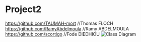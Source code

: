# Project2
https://github.com/TAUMAH-mort //Thomas FLOCH
https://github.com/RamyAbdelmoula //Ramy ABDELMOULA
https://github.com/scortigo //Fode DIEDHIOU
![Class Diagram](https://user-images.githubusercontent.com/78807857/207082853-5bb93a42-5de0-4b01-ba4f-796afe62fe82.png)
